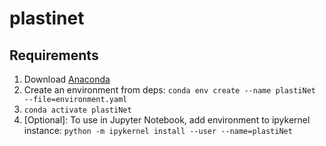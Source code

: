 # plastinet

## Requirements

1. Download [Anaconda](https://anaconda.org/)
2. Create an environment from deps: `conda env create --name plastiNet --file=environment.yaml`
3. `conda activate plastiNet`
4. [Optional]: To use in Jupyter Notebook, add environment to ipykernel instance: `python -m ipykernel install --user --name=plastiNet`
